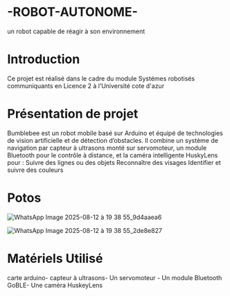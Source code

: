 # -ROBOT-AUTONOME-
un robot  capable de réagir à son environnement

# Introduction 
Ce projet est réalisé dans le cadre du module Systémes robotisés communiquants en Licence 2 à l’Université cote d'azur 

# Présentation de projet 
Bumblebee est un robot mobile basé sur Arduino et équipé de technologies de vision artificielle et de détection d’obstacles.
Il combine un système de navigation par capteur à ultrasons monté sur servomoteur, un module Bluetooth pour le contrôle à distance, et la caméra intelligente HuskyLens pour :
 Suivre des lignes ou des objets
 Reconnaître des visages
 Identifier et suivre des couleurs

# Potos
![WhatsApp Image 2025-08-12 à 19 38 55_9d4aaea6](https://github.com/user-attachments/assets/c5160e7e-b2ab-415e-ac2f-3c5646c9d371)

![WhatsApp Image 2025-08-12 à 19 38 55_2de8e827](https://github.com/user-attachments/assets/0c48914a-1df9-43d1-b94d-695b609704ed)

# Matériels Utilisé
carte arduino- capteur à ultrasons- Un servomoteur - Un module Bluetooth GoBLE- Une caméra HuskeyLens

